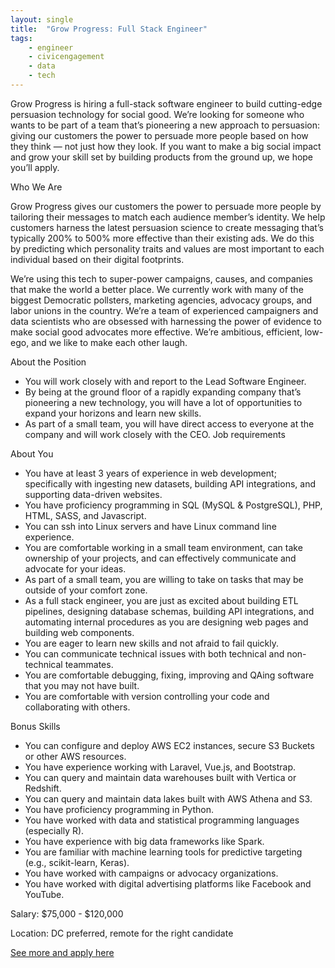 ```yaml
---
layout: single
title:  "Grow Progress: Full Stack Engineer"
tags: 
    - engineer
    - civicengagement
    - data
    - tech
---
```

Grow Progress is hiring a full-stack software engineer to build cutting-edge persuasion technology for social good.
We’re looking for someone who wants to be part of a team that’s pioneering a new approach to persuasion: giving our customers the power to persuade more people based on how they think — not just how they look.
If you want to make a big social impact and grow your skill set by building products from the ground up, we hope you’ll apply.

 

Who We Are

Grow Progress gives our customers the power to persuade more people by tailoring their messages to match each audience member’s identity. We help customers harness the latest persuasion science to create messaging that’s typically 200% to 500% more effective than their existing ads. We do this by predicting which personality traits and values are most important to each individual based on their digital footprints.

We’re using this tech to super-power campaigns, causes, and companies that make the world a better place. We currently work with many of the biggest Democratic pollsters, marketing agencies, advocacy groups, and labor unions in the country.
We’re a team of experienced campaigners and data scientists who are obsessed with harnessing the power of evidence to make social good advocates more effective. We’re ambitious, efficient, low-ego, and we like to make each other laugh.
 

About the Position

* You will work closely with and report to the Lead Software Engineer. 
* By being at the ground floor of a rapidly expanding company that’s pioneering a new technology, you will have a lot of opportunities to expand your horizons and learn new skills.
* As part of a small team, you will have direct access to everyone at the company and will work closely with the CEO.
Job requirements
 

About You

* You have at least 3 years of experience in web development; specifically with ingesting new datasets, building API integrations, and supporting data-driven websites.
* You have proficiency programming in SQL (MySQL & PostgreSQL), PHP, HTML, SASS, and Javascript.
* You can ssh into Linux servers and have Linux command line experience.
* You are comfortable working in a small team environment, can take ownership of your projects, and can effectively communicate and advocate for your ideas.
* As part of a small team, you are willing to take on tasks that may be outside of your comfort zone.
* As a full stack engineer, you are just as excited about building ETL pipelines, designing database schemas, building API integrations, and automating internal procedures as you are designing web pages and building web components.
* You are eager to learn new skills and not afraid to fail quickly.
* You can communicate technical issues with both technical and non-technical teammates.
* You are comfortable debugging, fixing, improving and QAing software that you may not have built.
* You are comfortable with version controlling your code and collaborating with others.
 

Bonus Skills

* You can configure and deploy AWS EC2 instances, secure S3 Buckets or other AWS resources.
* You have experience working with Laravel, Vue.js, and Bootstrap.
* You can query and maintain data warehouses built with Vertica or Redshift.
* You can query and maintain data lakes built with AWS Athena and S3.
* You have proficiency programming in Python.
* You have worked with data and statistical programming languages (especially R).
* You have experience with big data frameworks like Spark.
* You are familiar with machine learning tools for predictive targeting (e.g., scikit-learn, Keras).
* You have worked with campaigns or advocacy organizations.
* You have worked with digital advertising platforms like Facebook and YouTube.
 
 
Salary:  $75,000 - $120,000 

Location: DC preferred, remote for the right candidate

[See more and apply here](https://growprogress.recruitee.com/o/full-stack-engineer)
